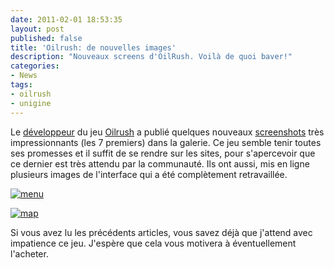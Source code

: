 ```yaml
---
date: 2011-02-01 18:53:35
layout: post
published: false
title: 'Oilrush: de nouvelles images'
description: "Nouveaux screens d'OilRush. Voilà de quoi baver!"
categories:
- News
tags:
- oilrush
- unigine
---
```


Le [développeur](http://unigine.com/) du jeu [Oilrush](http://www.oilrush-game.com/) a publié quelques nouveaux [screenshots](http://www.oilrush-game.com/screenshots/) très impressionnants (les 7 premiers) dans la galerie. Ce jeu semble tenir toutes ses promesses et il suffit de se rendre sur les sites, pour s'apercevoir que ce dernier est très attendu par la communauté. Ils ont aussi, mis en ligne plusieurs images de l'interface qui a été complètement retravaillée.

[<img class="imgcenter" alt="menu" src="http://linuxien.legtux.org/uploads/images/2011/02/sc1-300x168.jpg">](http://linuxien.legtux.org/uploads/images/2011/02/sc1.jpg)

[<img class="imgcenter" alt="map" src="http://linuxien.legtux.org/uploads/images/2011/02/sc2-300x168.jpg">](http://linuxien.legtux.org/uploads/images/2011/02/sc2.jpg)

Si vous avez lu les précédents articles, vous savez déjà que j'attend avec impatience ce jeu. J'espère que cela vous motivera à éventuellement l'acheter.

